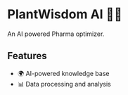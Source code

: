 # PlantWisdom AI 🌱🤖
An AI powered Pharma optimizer.

## Features
- 🌍 AI-powered knowledge base
- 📊 Data processing and analysis
